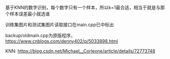 基于KNN的数字识别，每个数字只有一个样本，所以k=1最合适，相当于就是与那个样本误差最小就选谁

训练集图片和测试集图片读取接口在main.cpp已中标出

backup/oldmain.cpp为原版程序，https://www.cnblogs.com/denny402/p/5033898.html

KNN:   https://blog.csdn.net/Michael__Corleone/article/details/72773748
